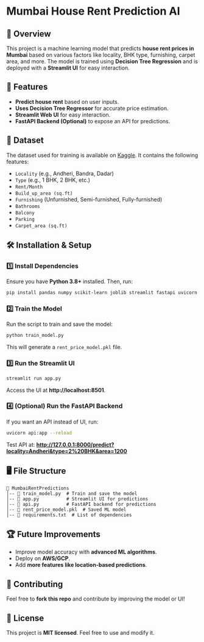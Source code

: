 # Mumbai House Rent Prediction AI

## 📌 Overview
This project is a machine learning model that predicts **house rent prices in Mumbai** based on various factors like locality, BHK type, furnishing, carpet area, and more. The model is trained using **Decision Tree Regression** and is deployed with a **Streamlit UI** for easy interaction.

## 🚀 Features
- **Predict house rent** based on user inputs.
- **Uses Decision Tree Regressor** for accurate price estimation.
- **Streamlit Web UI** for easy interaction.
- **FastAPI Backend (Optional)** to expose an API for predictions.

## 📂 Dataset
The dataset used for training is available on [Kaggle](https://www.kaggle.com/datasets/omkargangan/mumbai-house-rent). It contains the following features:

- `Locality` (e.g., Andheri, Bandra, Dadar)
- `Type` (e.g., 1 BHK, 2 BHK, etc.)
- `Rent/Month`
- `Build_up_area (sq.ft)`
- `Furnishing` (Unfurnished, Semi-furnished, Fully-furnished)
- `Bathrooms`
- `Balcony`
- `Parking`
- `Carpet_area (sq.ft)`

## 🛠 Installation & Setup
### 1️⃣ Install Dependencies
Ensure you have **Python 3.8+** installed. Then, run:
```bash
pip install pandas numpy scikit-learn joblib streamlit fastapi uvicorn
```

### 2️⃣ Train the Model
Run the script to train and save the model:
```bash
python train_model.py
```
This will generate a `rent_price_model.pkl` file.

### 3️⃣ Run the Streamlit UI
```bash
streamlit run app.py
```
Access the UI at **http://localhost:8501**.

### 4️⃣ (Optional) Run the FastAPI Backend
If you want an API instead of UI, run:
```bash
uvicorn api:app --reload
```
Test API at: **http://127.0.0.1:8000/predict?locality=Andheri&type=2%20BHK&area=1200**

## 🖥️ File Structure
```
📂 MumbaiRentPredictions
│-- 📄 train_model.py  # Train and save the model
│-- 📄 app.py          # Streamlit UI for predictions
│-- 📄 api.py          # FastAPI backend for predictions
│-- 📄 rent_price_model.pkl  # Saved ML model
│-- 📄 requirements.txt  # List of dependencies
```

## 🏆 Future Improvements
- Improve model accuracy with **advanced ML algorithms**.
- Deploy on **AWS/GCP**.
- Add **more features like location-based predictions**.

## 🤝 Contributing
Feel free to **fork this repo** and contribute by improving the model or UI!

## 📜 License
This project is **MIT licensed**. Feel free to use and modify it.

